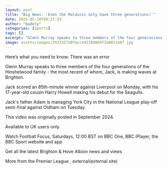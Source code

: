 ```yaml
---
layout: post
title: "Big News: 'Even the Maldinis only have three generations!'"
date: 2025-05-20T09:27:53
author: "badely"
categories: [Sports]
tags: []
excerpt: "Glenn Murray speaks to three members of the four generations of the Hinshelwood family - the most recent of whom, Jack, is making waves at Brighton."
image: assets/images/2923327a0facce92188804f3a0013a9f.jpg
---
```


Here’s what you need to know: There was an error

Glenn Murray speaks to three members of the four generations of the Hinshelwood family - the most recent of whom, Jack, is making waves at Brighton.

Jack scored an 85th-minute winner against Liverpool on Monday, with his 17-year-old cousin Harry Howell making his debut for the Seagulls.

Jack's father Adam is managing York City in the National League play-off semi-final against Oldham on Tuesday.

This video was originally posted in September 2024.

Available to UK users only.

Watch Football Focus, Saturdays, 12:00 BST on BBC One, BBC iPlayer, the BBC Sport website and app

Get all the latest Brighton & Hove Albion news and views

More from the Premier League , external(external site)


